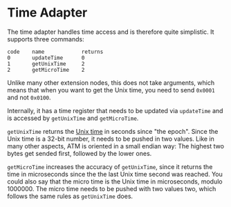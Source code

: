 # Time Adapter

The time adapter handles time access and is therefore quite simplistic.
It supports three commands:

	code	name			returns
	0		updateTime		0
	1		getUnixTime		2
	2		getMicroTime	2

Unlike many other extension nodes, this does not take arguments, which means
that when you want to get the Unix time, you need to send `0x0001` and not
`0x0100`.

Internally, it has a time register that needs to be updated via `updateTime`
and is accessed by `getUnixTime` and `getMicroTime`.

`getUnixTime` returns the [Unix time](https://en.wikipedia.org/wiki/Unix_time)
in seconds since "the epoch". Since the Unix time is a 32-bit number, it needs
to be pushed in two values. Like in many other aspects, ATM is oriented in
a small endian way: The highest two bytes get sended first, followed by the 
lower ones.

`getMicroTime` increases the accuracy of `getUnixTime`, since it returns the
time in microseconds since the the last Unix time second was reached. You
could also say that the micro time is the Unix time in microseconds, modulo 1000000.
The micro time needs to be pushed with two values two, which follows
the same rules as `getUnixTime` does.
